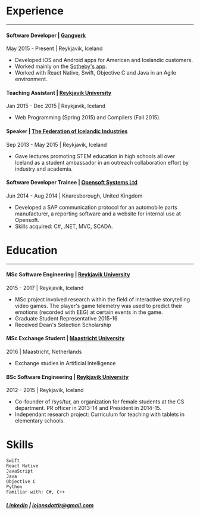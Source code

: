 # Experience
___
#### **Software Developer** | [Gangverk](http://gangverk.is/)
May 2015 - Present | Reykjavik, Iceland
- Developed iOS and Android apps for American and Icelandic customers.
- Worked mainly on the [Sotheby's app](https://itunes.apple.com/us/app/sothebys/id1061156465?mt=8).
- Worked with React Native, Swift, Objective C and Java in an Agile environment.

#### **Teaching Assistant** | [Reykjavik University](https://www.ru.is/)
Jan 2015 - Dec 2015 | Reykjavik, Iceland
- Web Programming (Spring 2015) and Compilers (Fall 2015).

#### **Speaker** | [The Federation of Icelandic Industries](http://www.si.is/)
Sep 2013 - May 2015 | Reykjavik, Iceland
- Gave lectures promoting STEM education in high schools all over Iceland as a student ambassador in an outreach collaboration effort by industry and academia.

#### **Software Developer Trainee** | [Opensoft Systems Ltd](http://www.opensoftsystems.co.uk/)
Jun 2014 - Aug 2014 | Knaresborough, United Kingdom
- Developed a SAP communication protocol for an automobile parts manufacturer, a reporting software and a website for internal use at Opensoft. 
- Skills acquired: C#, .NET, MVC, SCADA.

# Education
___
#### **MSc Software Engineering** | [Reykjavik University](https://www.ru.is/)
2015 - 2017 | Reykjavik, Iceland
- MSc project involved research within the field of interactive storytelling video games. The player's game telemetry was used to predict their emotions (recorded with EEG) at certain events in the game.
- Graduate Student Representative 2015-16
- Received Dean's Selection Scholarship

#### **MSc Exchange Student** | [Maastricht University](https://www.maastrichtuniversity.nl/)
2016 | Maastricht, Netherlands
- Exchange studies in Artificial Intelligence

#### **BSc Software Engineering** | [Reykjavik University](https://www.ru.is/)
2012 - 2015 | Reykjavik, Iceland
- Co-founder of /sys/tur, an organization for female students at the CS department. PR officer in 2013-14 and President in 2014-15.
- Independant research project: Curriculum for teaching with tablets in elementary schools.

# Skills
```
Swift
React Native
JavaScript
Java
Objective C
Python
Familiar with: C#, C++
```
##### [LinkedIn](https://linkedin.com/in/ingibjorg-osk-jonsdottir) | [iojonsdottir@gmail.com](mailto:iojonsdottir@gmail.com)

